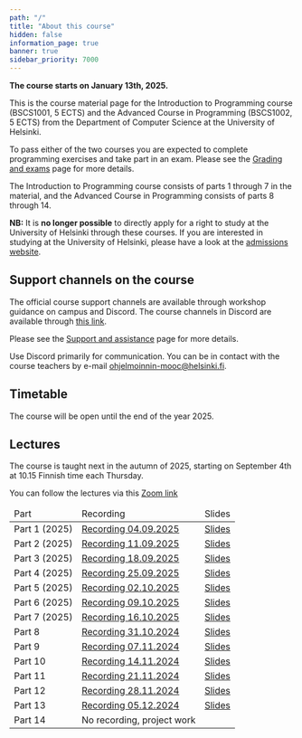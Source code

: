 ```yaml
---
path: "/"
title: "About this course"
hidden: false
information_page: true
banner: true
sidebar_priority: 7000
---
```


**The course starts on January 13th, 2025.**

This is the course material page for the Introduction to Programming course (BSCS1001, 5 ECTS) and the Advanced Course in Programming (BSCS1002, 5 ECTS) from the Department of Computer Science at the University of Helsinki.

To pass either of the two courses you are expected to complete programming exercises and take part in an exam. Please see the [Grading and exams](/grading-and-exams) page for more details.

The Introduction to Programming course consists of parts 1 through 7 in the material, and the Advanced Course in Programming consists of parts 8 through 14.

**NB:** It is **no longer possible** to directly apply for a right to study at the University of Helsinki through these courses. If you are interested in studying at the University of Helsinki, please have a look at the [admissions website](https://www.helsinki.fi/en/admissions-and-education).

## Support channels on the course

The official course support channels are available through workshop guidance on campus and Discord. The course channels in Discord are available through [this link](https://study.cs.helsinki.fi/discord/join/ohjelmoinnin_mooc).

Please see the [Support and assistance](/support-and-assistance) page for more details.

Use Discord primarily for communication. You can be in contact with the course teachers by e-mail ohjelmoinnin-mooc@helsinki.fi.

## Timetable

The course will be open until the end of the year 2025. 

## Lectures

The course is taught next in the autumn of 2025, starting on September 4th at 10.15 Finnish time each Thursday.

You can follow the lectures via this [Zoom link](https://helsinki.zoom.us/j/68232233785?pwd=8z9tXcdl2OUT24ku53UQfa7nS7LBZt.1)

<table>
  <thead>
    <tr>
      <td>Part</td>
      <td>Recording</td>
      <td>Slides</td>
    </tr>
  </thead>
  <tbody>
    <tr>
      <td>Part 1 (2025)</td>
      <td><a href="https://youtu.be/SP8FaDc5uUo">Recording 04.09.2025</a></td>
      <td><a href="https://docs.google.com/presentation/d/1-lGSHue321CimwpVoeTtCqedaCNN23-y8vMwI6tk2MU/edit?usp=sharing">Slides</a></td>
    </tr>
    <tr>
      <td>Part 2 (2025)</td>
      <td><a href="https://youtu.be/gkFrEJs3gzI">Recording 11.09.2025</a></td>
      <td><a href="https://docs.google.com/presentation/d/1Y8xjmFi2XnJi7VF5UAJmPUgrEpF0UdU6HV5HLkq1RQI/edit?usp=sharing">Slides</a></td>
    </tr>
    <tr>
      <td>Part 3 (2025)</td>
      <td><a href="https://youtu.be/kzGJLq6qmlc">Recording 18.09.2025</a></td>
      <td><a href="https://docs.google.com/presentation/d/1R4FSehQtq6BkMOsri1z1IcQNYJCRsj3r2oVgkYSJ1RA/edit?usp=sharing">Slides</a></td>
    </tr>
    <tr>
      <td>Part 4 (2025)</td>
      <td><a href="https://youtu.be/kL82RuLZ-6g">Recording 25.09.2025</a></td>
      <td><a href="https://docs.google.com/presentation/d/1aoqfLckzlHSCLEzlFjxqoo92GOffQUbqeOJzheAwGZ4/edit?usp=sharing">Slides</a></td>
    </tr>
    <tr>
      <td>Part 5 (2025)</td>
      <td><a href="https://youtu.be/Q6e6ywoFoHM">Recording 02.10.2025</a></td>
      <td><a href="https://docs.google.com/presentation/d/1GdTRPNRNogn6Waf0z947J_SuzoEEjcF81Q6jFdhgIHY/edit?usp=sharing">Slides</a></td>
    </tr>
    <tr>
      <td>Part 6 (2025)</td>
      <td><a href="https://youtu.be/V0rzjcPNo0E">Recording 09.10.2025</a></td>
      <td><a href="https://docs.google.com/presentation/d/1BiCf81NvbO8dxCaSUiiZ5WUfrx-MBEJGeJaMFzxJ-CM/edit?usp=sharing">Slides</a></td>
    </tr>
    <tr>
      <td>Part 7 (2025)</td>
      <td><a href="https://youtu.be/6D1bvUdsNyg">Recording 16.10.2025</a></td>
      <td><a href="https://docs.google.com/presentation/d/1aNYiq8_oDic8hm8IK4OrLh3lUu-wIrNA3ky1FX0eR3I/edit?usp=sharing">Slides</a></td>
    </tr>
    <tr>
      <td>Part 8</td>
      <td><a href="https://youtu.be/2Nl475qnZi4">Recording 31.10.2024</a></td>
      <td><a href="https://docs.google.com/presentation/d/1DAqKrB0vXLhNfvsibgxPuycPZTA44vUG9jOmN0FOAkw/edit?usp=sharing">Slides</a></td>
    </tr>
    <tr>
      <td>Part 9</td>
      <td><a href="https://youtu.be/Xx7nWVWGQ9U">Recording 07.11.2024</a></td>
      <td><a href="https://docs.google.com/presentation/d/19rlc3A099O5GLl3lhvywgaBUPxK3rqSvZwqxiIQBwgY/edit?usp=sharing">Slides</a></td>
    </tr>
    <tr>
      <td>Part 10</td>
      <td><a href="https://youtu.be/4N4Qv4vaaMY">Recording 14.11.2024</a></td>
      <td><a href="https://docs.google.com/presentation/d/1ntybDeCoPykmTz0R8rjHAU03F8pGr1VZHQzj4UGId7g/edit?usp=sharing">Slides</a></td>
    </tr>
    <tr>
      <td>Part 11</td>
      <td><a href="https://youtu.be/R9I3TJ-jIQg">Recording 21.11.2024</a></td>
      <td><a href="https://docs.google.com/presentation/d/1qWc6ilCxCYqsjkk5dwKpGdHLMnA588BEyakJOrfZw9c/edit?usp=sharing">Slides</a></td>
    </tr>
    <tr>
      <td>Part 12</td>
      <td><a href="https://youtu.be/IU2dDa1REJM">Recording 28.11.2024</a></td>
      <td><a href="https://docs.google.com/presentation/d/1zxc6lYSWK50wy_8Y2s1FKgCAOe9Nz1-0gS6tba2idg0/edit?usp=sharing">Slides</a></td>
    </tr>
    <tr>
      <td>Part 13</td>
      <td><a href="https://youtu.be/Z68y3vFet9o">Recording 05.12.2024</a></td>
      <td><a href="https://docs.google.com/presentation/d/1BmvKDdaVSgoYe2-vellNDkl9qFCZtKtWEYAKwWiOKdY/edit?usp=sharing">Slides</a></td>
    </tr>
    <tr>
      <td>Part 14</td>
      <td>No recording, project work</td>
      <td></td>
    </tr>
  </tbody>
</table>
